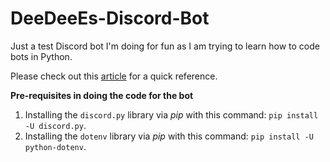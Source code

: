 # DeeDeeEs-Discord-Bot
Just a test Discord bot I'm doing for fun as I am trying to learn how to code bots in Python.

Please check out this [article](https://realpython.com/how-to-make-a-discord-bot-python/) for a quick reference.

**Pre-requisites in doing the code for the bot**

1) Installing the ```discord.py``` library via _pip_ with this command: ```pip install -U discord.py```.
2) Installing the ```dotenv``` library via _pip_ with this command: ```pip install -U python-dotenv```. 
